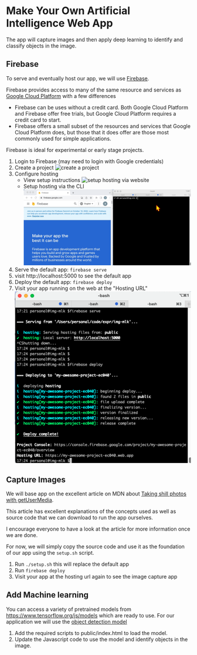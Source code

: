 # Make Your Own Artificial Intelligence Web App

The app will capture images and then apply deep learning to identify and classify objects in the image.

## Firebase

To serve and eventually host our app, we will use [Firebase](https://firebase.google.com/).

Firebase provides access to many of the same resource and services as [Google Cloud Platform](https://cloud.google.com/) with a few differences

- Firebase can be uses without a credit card. Both Google Cloud Platform and Firebase offer free trials, but Google Cloud Platform requires a credit card to start.
- Firebase offers a small subset of the resources and services that Google Cloud Platform does, but those that it does offer are those most commonly used for simple applications.

Firebase is ideal for experimental or early stage projects.

1. Login to Firebase (may need to login with Google credentials)
1. Create a project
   ![create a project](./doc/fb_intro.gif 'Create a project')
1. Configure hosting
   - View setup instructions
     ![setup hosting via website](./doc/setup_hosting.gif 'Setup hosting via website')
   - Setup hosting via the CLI
     ![setup hosting via cli](./doc/setup_hosting_cli.gif 'Setup hosting via CLI')
1. Serve the default app: `firebase serve`
1. visit http://localhost:5000 to see the default app
1. Deploy the default app: `firebase deploy`
1. Visit your app running on the web at the "Hosting URL"
   ![after running deploy command](./doc/hosting_success.png 'After running deploy command')

## Capture Images

We will base app on the excellent article on MDN about [Taking shill photos with getUserMedia](https://developer.mozilla.org/en-US/docs/Web/API/Media_Capture_and_Streams_API/Taking_still_photos#).

This article has excellent explanations of the concepts used as well as source code that we can download to run the app ourselves.

I encourage everyone to have a look at the article for more information once we are done.

For now, we will simply copy the source code and use it as the foundation of our app using the `setup.sh` script.

1. Run `./setup.sh` this will replace the default app
1. Run `firebase deploy`
1. Visit your app at the hosting url again to see the image capture app

## Add Machine learning

You can access a variety of pretrained models from https://www.tensorflow.org/js/models which are ready to use. For our application we will use the [object detection model](https://github.com/tensorflow/tfjs-models/tree/master/coco-ssd)

1. Add the required scripts to public/index.html to load the model.
2. Update the Javascript code to use the model and identify objects in the image.
